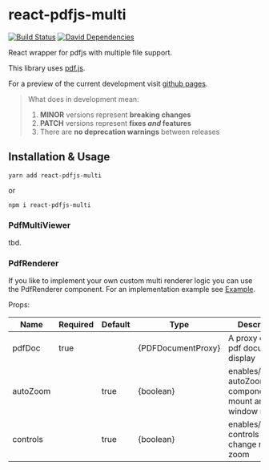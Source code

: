 # react-pdfjs-multi

[![Build Status](https://travis-ci.org/marcklei/react-pdfjs-multi.svg?branch=master)](https://travis-ci.org/marcklei/react-pdfjs-multi)
[![David Dependencies](https://david-dm.org/marcklei/react-pdfjs-multi.svg)](https://david-dm.org/marcklei/react-pdfjs-multi)

React wrapper for pdfjs with multiple file support.

This library uses [pdf.js][1].

For a preview of the current development visit [github pages][2].

> What does in development mean:
>
> 1.  **MINOR** versions represent **breaking changes**
> 1.  **PATCH** versions represent **fixes _and_ features**
> 1.  There are **no deprecation warnings** between releases

## Installation & Usage

`yarn add react-pdfjs-multi`

or

`npm i react-pdfjs-multi`

### PdfMultiViewer

tbd.

### PdfRenderer

If you like to implement your own custom multi renderer logic you can use the PdfRenderer component. For an implementation example see [Example][3].

Props:

| Name     | Required | Default | Type               | Description                                                    |
| -------- | -------- | ------- | ------------------ | -------------------------------------------------------------- |
| pdfDoc   | true     |         | {PDFDocumentProxy} | A proxy of the pdf document to display                         |
| autoZoom |          | true    | {boolean}          | enables/disables autoZoom on component mount and window resize |
| controls |          | true    | {boolean}          | enables/disables controls to e.g. change renderer zoom         |

[1]: https://mozilla.github.io/pdf.js/
[2]: https://marcklei.github.io/react-pdfjs-multi/
[3]: https://github.com/marcklei/react-pdfjs-multi/blob/master/examples/simple/src/App.js
